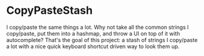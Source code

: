# CopyPasteStash

I copy/paste the same things a lot. Why not take all the common strings I copy/paste, put them into a hashmap, and throw a UI on top of it with autocomplete? That's the goal of this project: a stash of strings I copy/paste a lot with a nice quick keyboard shortcut driven way to look them up.
